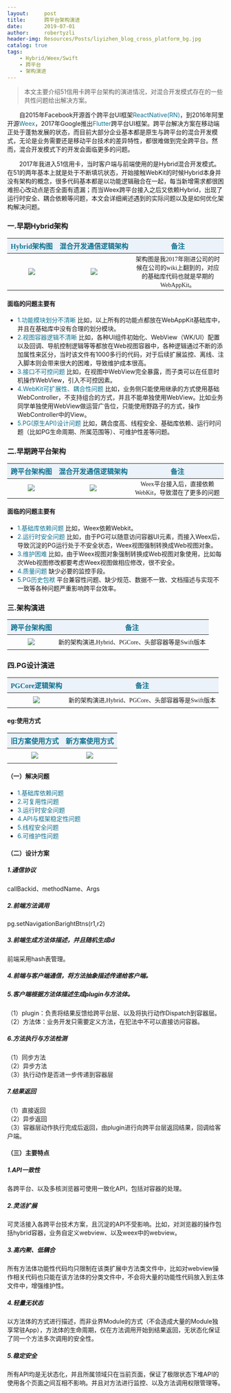 ```yaml
---
layout:     post
title:      跨平台架构演进 
date:       2019-07-01
author:     robertyzli
header-img: Resources/Posts/liyizhen_blog_cross_platform_bg.jpg
catalog: true
tags:
    - Hybrid/Weex/Swift
    - 跨平台
    - 架构演进 
---
```


<style>
  table {
      width: 100%; /*表格宽度*/
      border-collapse: collapse; /*使用单一线条的边框*/
      empty-cells: show; /*单元格无内容依旧绘制边框*/
  }
	
  table th,td {
    height: 35px; /*统一每一行的默认高度*/
  }
	
  table th {
      font-weight: bold; /*加粗*/
      text-align: center !important; /*内容居中，加上 !important 避免被 Markdown 样式覆盖*/
      white-space: nowrap; /*表头内容强制在一行显示*/
      font-size:16px;font-family:"Times New Roman", Times, serif !important;
      background: #ECF2F9; /*背景色*/
      color:#0F7290;
  }
  
   table td {
      text-align: center !important; /*内容居中，加上 !important 避免被 Markdown 样式覆盖*/
      font-size:14px;font-family:"Times New Roman", Times, serif !important;
  }
	
  /* 隔行变色 */
  table tbody tr:nth-child(2n) {
      background: #F4F7FB; 
  }
  /* 悬浮变色 */
  /*table tr:hover {
      background: #B2B2B2; 
  }*/
	
  /* 首列不换行 */
  table td:nth-child(1) {
      white-space: nowrap; 
  }
  /* 指定列宽度 */
  /*table th:nth-of-type(2) {
    	width: 200px;
     white-space: nowrap;
  }*/
  </style>  
   
> 本文主要介绍51信用卡跨平台架构的演进情况，对混合开发模式存在的一些共性问题给出解决方案。   

&ensp;&ensp;&ensp;&ensp;自2015年Facebook开源首个跨平台UI框架<font style="color:#0F7290">ReactNative(RN)</font>，到2016年阿里开源<font style="color:#0F7290">Weex</font>，2017年Google推出<font style="color:#0F7290">Flutter</font>跨平台UI框架。跨平台解决方案在移动端正处于蓬勃发展的状态，而目前大部分企业基本都是原生与跨平台的混合开发模式，无论是业务需要还是移动平台技术的差异特性，都很难做到完全跨平台。然而，混合开发模式下的开发会面临更多的问题。

&ensp;&ensp;&ensp;&ensp;2017年我进入51信用卡，当时客户端与前端使用的是Hybrid混合开发模式。在51的两年基本上就是处于不断填坑状态，开始接触WebKit的时候Hybrid本身并没有架构的概念，很多代码基本都是以功能逻辑融合在一起，每当新增需求都很困难担心改动点是否全面有遗漏；而当Weex跨平台接入之后又依赖Hybrid，出现了运行时安全、耦合依赖等问题，本文会详细阐述遇到的实际问题以及是如何优化架构解决问题。

###   一.早期Hybrid架构   
<table>
    <thead>
        <tr>
            <th>Hybrid架构图</th>
            <th>混合开发通信逻辑架构</th>
            <th>备注</th>
        </tr>
    </thead>
    <tbody>
        <tr>
            <td><img src="/Resources/Posts/liyizhen_blog_cross_platform_old.png"/></td>
            <td><img src="/Resources/Posts/liyizhen_blog_cross_platform_old_pg.png"/></td>
            <td>架构图是我2017年刚进公司的时候在公司的wiki上翻到的，对应的基础库代码也就是早期的WebAppKit。</td>
        </tr>
    </tbody>
</table>

#### 面临的问题主要有   
- <font style="color:#0F7290">1.功能模块划分不清晰</font> 
比如，以上所有的功能点都放在WebAppKit基础库中，并且在基础库中没有合理的划分模块。
- <font style="color:#0F7290">2.视图容器逻辑不清晰</font> 
比如，各种UI组件初始化、WebView（WK/UI）配置以及回调、导航控制逻辑等等都放在Web视图容器中，各种逻辑通过不断的添加属性来区分，当时该文件有1000多行的代码，对于后续扩展监控、离线、注入脚本则会带来很大的困难，导致维护成本很高。
- <font style="color:#0F7290">3.接口不可控问题</font> 
比如，在视图中WebView完全暴露，而子类可以在任意时机操作WebView，引入不可控因素。
- <font style="color:#0F7290">4.WebKit可扩展性、耦合性问题</font> 
比如，业务侧只能使用继承的方式使用基础WebController，不支持组合的方式，并且不能单独使用WebView。比如业务同学单独使用WebView做运营广告位，只能使用野路子的方式，操作WebController中的View。 
- <font style="color:#0F7290">5.PG(原生API)设计问题</font> 
比如，耦合度高、线程安全、基础库依赖、运行时问题（比如PG生命周期、所属范围等）、可维护性差等问题。 
  
###  二.早期跨平台架构    
<table>
    <thead>
        <tr>
            <th>跨平台架构图</th>
            <th>混合开发通信逻辑架构</th>
            <th>备注</th>
        </tr>
    </thead>
    <tbody>
        <tr>
            <td><img src="/Resources/Posts/liyizhen_blog_cross_platform_weex_hybrid.png"/></td>
            <td><img src="/Resources/Posts/liyizhen_blog_cross_platform_weex_hybrid_pg.png"/></td>
            <td>Weex平台接入后，直接依赖WebKit，导致潜在了更多的问题</td>
        </tr>
    </tbody>
</table>

####  面临的问题主要有  
- <font style="color:#0F7290">1.基础库依赖问题</font> 
比如，Weex依赖Webkit。
- <font style="color:#0F7290">2.运行时安全问题</font> 
比如，由于PG可以随意访问容器UI元素，而接入Weex后，导致沉淀的PG运行处于不安全状态，Weex视图强制转换成Web视图对象。
- <font style="color:#0F7290">3.维护困难</font> 
比如，由于Weex视图对象强制转换成Web视图对象使用，比如每次Web视图修改都要考虑Weex视图做相应修改，很不安全。
- <font style="color:#0F7290">4.质量问题</font> 
缺少必要的监控手段。
- <font style="color:#0F7290">5.PG历史包袱</font> 
平台兼容性问题、缺少规范、数据不一致、文档描述与实现不一致等各种问题严重影响跨平台效率。

###  三.架构演进   
<table>
    <thead>
        <tr>
            <th>跨平台架构图</th>
            <th>备注</th>
        </tr>
    </thead>
    <tbody>
        <tr>
            <td><img src="/Resources/Posts/liyizhen_blog_cross_platform_new.jpg"/></td>
            <td>新的架构演进,Hybrid、PGCore、头部容器等是Swift版本</td>
        </tr>
    </tbody>
</table>

###  四.PG设计演进  
<table>
    <thead>
        <tr>
            <th>PGCore逻辑架构</th>
            <th>备注</th>
        </tr>
    </thead>
    <tbody>
        <tr>
            <td><img src="/Resources/Posts/liyizhen_blog_cross_platform_pg_core.jpg"/></td>
            <td>新的架构演进,Hybrid、PGCore、头部容器等是Swift版本</td>
        </tr>
    </tbody>
</table>  

####   eg:使用方式
<table>
    <thead>
        <tr>
            <th>旧方案使用方式</th>
            <th>新方案使用方式</th>
        </tr>
    </thead>
    <tbody>
        <tr>
            <td><img src="/Resources/Posts/liyizhen_blog_cross_platform_pg_old.jpg"/></td>
            <td><img src="/Resources/Posts/liyizhen_blog_cross_platform_pg_new.jpg"/></td>
        </tr>
    </tbody>
</table>  

#### （一）解决问题 
- <font style="color:#0F7290">1.基础库依赖问题</font>    
- <font style="color:#0F7290">2.可复用性问题</font>    
- <font style="color:#0F7290">3.运行时安全问题</font>    
- <font style="color:#0F7290">4.API与框架稳定性问题</font>   
- <font style="color:#0F7290">5.线程安全问题</font>   
- <font style="color:#0F7290">6.可维护性问题</font> 

####  （二）设计方案  
#####  1.通信协议
callBackid、methodName、Args
#####  2.前端方法调用  
pg.setNavigationBarightBtns(r1,r2)
#####  3.前端生成方法体描述，并且随机生成id
前端采用hash表管理。
#####  4.前端与客户端通信，将方法抽象描述传递给客户端。
#####  5.客户端根据方法体描述生成plugin与方法体。 
（1）plugin：负责将结果反馈给跨平台层、以及将执行动作Dispatch到容器层。  
（2）方法体：业务开发只需要定义方法，在犯法中不可以直接访问容器。  
#####  6.方法执行与方法检测
（1）同步方法     
（2）异步方法   
（3）执行动作是否进一步传递到容器层   
#####  7.结果返回  
（1）直接返回  
（2）异步返回   
（3）容器层动作执行完成后返回，由plugin进行向跨平台层返回结果，回调给客户端。   

#### （三）主要特点
#####  1.API一致性
各跨平台、以及多核浏览器可使用一致化API，包括对容器的处理。
#####  2.灵活扩展
可灵活接入各跨平台技术方案，且沉淀的API不受影响。比如，对浏览器的操作包括hybrid容器，业务自定义webview、以及weex中的webview。
#####  3.高内聚、低耦合
所有方法体功能性代码均只限制在该类扩展中方法类文件中，比如对webview操作相关代码也只能在该方法体的分类文件中，不会将大量的功能性代码放入到主体文件中，增强维护性。
#####  4.轻量无状态
以方法体的方式进行描述，而非业界Module的方式（不会造成大量的Module独享常驻App），方法体的生命周期，仅在方法调用开始到结果返回，无状态化保证了同一个方法多次调用的安全性。
#####  5.稳定安全
所有API均是无状态化，并且所属领域只在当前页面，保证了极限状态下堆API的使用各个页面之间互相不影响。并且对方法进行监控、以及方法调用权限管理等。   
     
